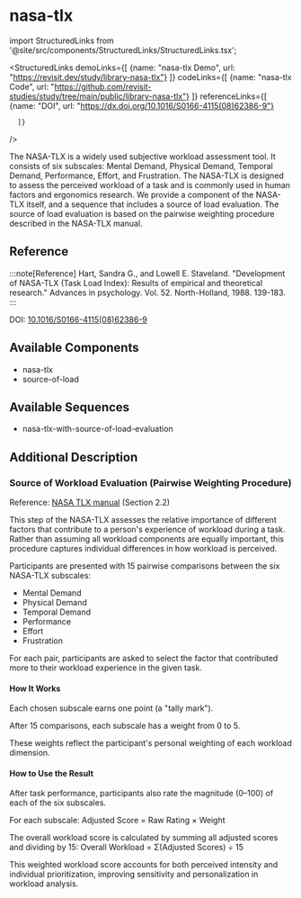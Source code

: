 
# nasa-tlx

import StructuredLinks from '@site/src/components/StructuredLinks/StructuredLinks.tsx';
  
  <StructuredLinks
      demoLinks={[
        {name: "nasa-tlx Demo", url: "https://revisit.dev/study/library-nasa-tlx"}
      ]}
      codeLinks={[
        {name: "nasa-tlx Code", url: "https://github.com/revisit-studies/study/tree/main/public/library-nasa-tlx"}
      ]}
      referenceLinks={[
        {name: "DOI", url: "https://dx.doi.org/10.1016/S0166-4115(08)62386-9"}
        
      ]}
  />



The NASA-TLX is a widely used subjective workload assessment tool. It consists of six subscales: Mental Demand, Physical Demand, Temporal Demand, Performance, Effort, and Frustration. The NASA-TLX is designed to assess the perceived workload of a task and is commonly used in human factors and ergonomics research. We provide a component of the NASA-TLX itself, and a sequence that includes a source of load evaluation. The source of load evaluation is based on the pairwise weighting procedure described in the NASA-TLX manual.

## Reference

:::note[Reference]
Hart, Sandra G., and Lowell E. Staveland. "Development of NASA-TLX (Task Load Index): Results of empirical and theoretical research." Advances in psychology. Vol. 52. North-Holland, 1988. 139-183.
:::

DOI: [10.1016/S0166-4115(08)62386-9](https://dx.doi.org/10.1016/S0166-4115(08)62386-9)



## Available Components

- nasa-tlx
- source-of-load

## Available Sequences

- nasa-tlx-with-source-of-load-evaluation

## Additional Description

### Source of Workload Evaluation (Pairwise Weighting Procedure)

Reference: [NASA TLX manual](https://ntrs.nasa.gov/api/citations/20000021488/downloads/20000021488.pdf) (Section 2.2)

This step of the NASA-TLX assesses the relative importance of different factors that contribute to a person's experience of workload during a task. Rather than assuming all workload components are equally important, this procedure captures individual differences in how workload is perceived.

Participants are presented with 15 pairwise comparisons between the six NASA-TLX subscales:

- Mental Demand
- Physical Demand
- Temporal Demand
- Performance
- Effort
- Frustration

For each pair, participants are asked to select the factor that contributed more to their workload experience in the given task.

#### How It Works
Each chosen subscale earns one point (a "tally mark").

After 15 comparisons, each subscale has a weight from 0 to 5.

These weights reflect the participant's personal weighting of each workload dimension.

#### How to Use the Result
After task performance, participants also rate the magnitude (0–100) of each of the six subscales.

For each subscale:
Adjusted Score = Raw Rating × Weight

The overall workload score is calculated by summing all adjusted scores and dividing by 15:
Overall Workload = Σ(Adjusted Scores) ÷ 15

This weighted workload score accounts for both perceived intensity and individual prioritization, improving sensitivity and personalization in workload analysis.
